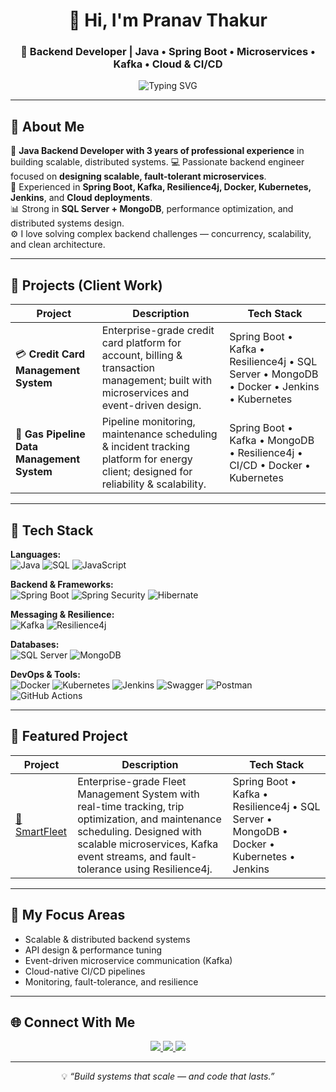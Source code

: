 <!-- PROFILE README.md -->

<div align="center">

# 👋 Hi, I'm Pranav Thakur  
### 🚀 Backend Developer | Java • Spring Boot • Microservices • Kafka • Cloud & CI/CD  

<img src="https://readme-typing-svg.demolab.com?font=Fira+Code&size=24&pause=1000&color=00CFFF&center=true&vCenter=true&width=600&lines=Backend+Engineer;Java+%7C+Spring+Boot+%7C+Microservices;Kafka+%7C+Docker+%7C+Kubernetes;Building+Scalable+Distributed+Systems" alt="Typing SVG" />

</div>

---

## 🧠 About Me
💼 **Java Backend Developer with 3 years of professional experience** in building scalable, distributed systems.
💻 Passionate backend engineer focused on **designing scalable, fault-tolerant microservices**.  
🧩 Experienced in **Spring Boot, Kafka, Resilience4j, Docker, Kubernetes, Jenkins**, and **Cloud deployments**.  
📊 Strong in **SQL Server + MongoDB**, performance optimization, and distributed systems design.  
⚙️ I love solving complex backend challenges — concurrency, scalability, and clean architecture.

---

## 🚀 Projects (Client Work)

| Project | Description | Tech Stack |
|----------|--------------|------------|
| 💳 **Credit Card Management System** | Enterprise-grade credit card platform for account, billing & transaction management; built with microservices and event-driven design. | Spring Boot • Kafka • Resilience4j • SQL Server • MongoDB • Docker • Jenkins • Kubernetes |
| 🔧 **Gas Pipeline Data Management System** | Pipeline monitoring, maintenance scheduling & incident tracking platform for energy client; designed for reliability & scalability. | Spring Boot • Kafka • MongoDB • Resilience4j • CI/CD • Docker • Kubernetes |

---

## 🧰 Tech Stack

**Languages:**  
![Java](https://img.shields.io/badge/Java-ED8B00?style=for-the-badge&logo=openjdk&logoColor=white)
![SQL](https://img.shields.io/badge/SQL-4479A1?style=for-the-badge&logo=databricks&logoColor=white)
![JavaScript](https://img.shields.io/badge/JavaScript-F7DF1E?style=for-the-badge&logo=javascript&logoColor=black)

**Backend & Frameworks:**  
![Spring Boot](https://img.shields.io/badge/Spring_Boot-6DB33F?style=for-the-badge&logo=springboot&logoColor=white)
![Spring Security](https://img.shields.io/badge/Spring_Security-6DB33F?style=for-the-badge&logo=springsecurity&logoColor=white)
![Hibernate](https://img.shields.io/badge/Hibernate-59666C?style=for-the-badge&logo=hibernate&logoColor=white)

**Messaging & Resilience:**  
![Kafka](https://img.shields.io/badge/Apache_Kafka-231F20?style=for-the-badge&logo=apachekafka&logoColor=white)
![Resilience4j](https://img.shields.io/badge/Resilience4j-2C3E50?style=for-the-badge)

**Databases:**  
![SQL Server](https://img.shields.io/badge/SQL%20Server-CC2927?style=for-the-badge&logo=microsoftsqlserver&logoColor=white)
![MongoDB](https://img.shields.io/badge/MongoDB-47A248?style=for-the-badge&logo=mongodb&logoColor=white)

**DevOps & Tools:**  
![Docker](https://img.shields.io/badge/Docker-2496ED?style=for-the-badge&logo=docker&logoColor=white)
![Kubernetes](https://img.shields.io/badge/Kubernetes-326ce5.svg?style=for-the-badge&logo=kubernetes&logoColor=white)
![Jenkins](https://img.shields.io/badge/Jenkins-D24939?style=for-the-badge&logo=jenkins&logoColor=white)
![Swagger](https://img.shields.io/badge/Swagger-85EA2D?style=for-the-badge&logo=swagger&logoColor=black)
![Postman](https://img.shields.io/badge/Postman-FF6C37?style=for-the-badge&logo=postman&logoColor=white)
![GitHub Actions](https://img.shields.io/badge/GitHub%20Actions-2088FF?style=for-the-badge&logo=githubactions&logoColor=white)

---

## 🚀 Featured Project

| Project | Description | Tech Stack |
|----------|--------------|------------|
| [🛞 SmartFleet](https://github.com/pranavk-t/smartfleet) | Enterprise-grade Fleet Management System with real-time tracking, trip optimization, and maintenance scheduling. Designed with scalable microservices, Kafka event streams, and fault-tolerance using Resilience4j. | Spring Boot • Kafka • Resilience4j • SQL Server • MongoDB • Docker • Kubernetes • Jenkins |

---


## 🧩 My Focus Areas
- Scalable & distributed backend systems  
- API design & performance tuning  
- Event-driven microservice communication (Kafka)  
- Cloud-native CI/CD pipelines  
- Monitoring, fault-tolerance, and resilience  

---

## 🌐 Connect With Me

<p align="center">
  <a href="https://www.linkedin.com/in/thakur-pranav/" target="_blank">
    <img src="https://img.shields.io/badge/LinkedIn-0077b5?style=for-the-badge&logo=linkedin&logoColor=white" />
  </a>
  <a href="mailto:pranavt12947270@gmail.com">
    <img src="https://img.shields.io/badge/Email-D14836?style=for-the-badge&logo=gmail&logoColor=white" />
  </a>
  <a href="https://leetcode.com/u/pranavt129/">
    <img src="https://img.shields.io/badge/LeetCode-FFA116?style=for-the-badge&logo=leetcode&logoColor=white" />
  </a>
</p>

---

<div align="center">
  
💡 *“Build systems that scale — and code that lasts.”*

</div>
